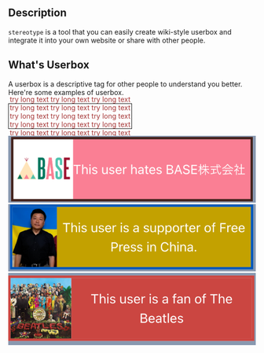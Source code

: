 ## Description

`stereotype` is a tool that you can easily create wiki-style userbox and integrate it into your own website or share with other people.

## What's Userbox

A userbox is a descriptive tag for other people to understand you better. Here're some examples of userbox.





<div class="userbox border-solid bg-white flex flex-row" style="width:250px;height:50px;border-width:1px;border-style:solid;display:flex;flex-direction:row"><div class="img-container" style="flex-shrink:0"><img src="https://encrypted-tbn0.gstatic.com/images?q=tbn:ANd9GcSq6TXSLyM9OP70iS0jluMROoaZlVF_mie3Ch2id1q85g&amp;s" alt="" style="max-height:48px;object-fit:cover"/></div><div class="content text-center text-white flex items-center" style="flex-grow:99;vertical-align:middle;text-align:center;display:flex;align-items:center;color:#a63636">try long text try long text try long text try long text try long text try long text try long text try long text try long text try long text try long text try long text try long text try long text try long text </div></div>

![example1](./images/example1.png)
![example2](./images/example2.png)
![example3](./images/example3.png)
